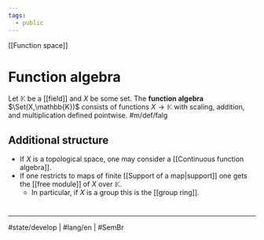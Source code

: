 ```yaml
---
tags:
  - public
---
```

[[Function space]]
# Function algebra

Let $\mathbb{K}$ be a [[field]] and $X$ be some set.
The **function algebra** $\Set(X,\mathbb{K})$ consists of functions $X \to \mathbb{K}$ with scaling, addition, and multiplication defined pointwise. #m/def/falg

## Additional structure

- If $X$ is a topological space, one may consider a [[Continuous function algebra]].
- If one restricts to maps of finite [[Support of a map|support]] one gets the [[free module]] of $X$ over $\mathbb{K}$.
  - In particular, if $X$ is a group this is the [[group ring]].

#
---
#state/develop | #lang/en | #SemBr
